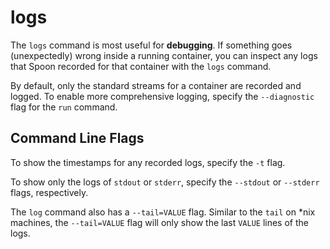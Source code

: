 # logs

The `logs` command is most useful for **debugging**. If something goes (unexpectedly) wrong inside a running container, you can inspect any logs that Spoon recorded for that container with the `logs` command. 

By default, only the standard streams for a container are recorded and logged. To enable more comprehensive logging, specify the `--diagnostic` flag for the `run` command. 

## Command Line Flags

To show the timestamps for any recorded logs, specify the `-t` flag. 

To show only the logs of `stdout` or `stderr`, specify the `--stdout` or `--stderr` flags, respectively. 

The `log` command also has a `--tail=VALUE` flag. Similar to the `tail` on *nix machines, the `--tail=VALUE` flag will only show the last `VALUE` lines of the logs. 
